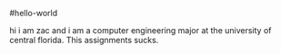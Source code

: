#hello-world

hi i am zac and i am a computer engineering major at the university of central florida. This assignments sucks.
